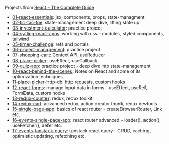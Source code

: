 Projects from [React - The Complete Guide](https://www.udemy.com/course/react-the-complete-guide-incl-redux)

- [01-react-essentials](./01-react-essentials/): jsx, components, props, state-managment
- [02-tic-tac-toe](./02-tic-tac-toe/): state-management deep dive, lifting state up
- [03-investment-calculator](/03-investment-calculator/): practice project
- [04-sytling-react-apps](/04-styling-react-apps/): working with css - modules, styled components, tailwind
- [05-timer-challenge](./05-timer-challenge/): refs and portals
- [06-project-management](./06-project-management/): practice project
- [07-shopping-cart](./07-shopping-cart/): Context API, useReducer
- [08-place-picker](./08-place-picker/): useEffect, useCallback
- [09-quiz-app](./09-quiz-app/): practice project - deep dive into state-management
- [10-react-behind-the-scenes](./10-react-behind-the-scenes/): Notes on React and some of its optimization techniques
- [11-place-picker-http-db](./11-place-picker-http-db/): http requests, custom hooks
- [12-react-forms](./12-react-forms/): manage input data in forms - useEffect, useRef, FormData, custom hooks
- [13-redux-counter](./13-redux-counter/): redux, redux toolkit
- [14-redux-cart](./14-redux-cart/): advanced redux, action creator thunk, redux devtools
- [15-single-page-app](./15-single-page-app/): basics of react router - createBrowserRouter, Link etc.
- [16-events-single-page-app](./16-events-single-page-app): react router advanced - loader(), action(), useFetcher(), defer etc.
- [17-events-tanstack-query](./17-events-tanstack-query): tanstack react query - CRUD, caching, optimistic updating, refetching etc.


